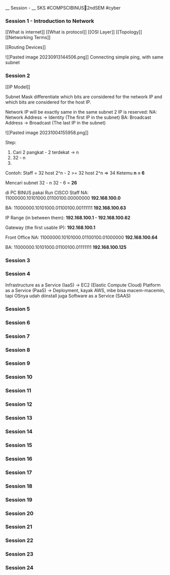 __ Session - __ SKS
#COMPSCIBINUS🏫2ndSEM #cyber

### Session 1 - Introduction to Network

[[What is internet]]
[[What is protocol]]
[[OSI Layer]]
[[Topology]]
[[Networking Terms]]

[[Routing Devices]]

![[Pasted image 20230913144506.png]]
Connecting simple ping, with same subnet

### Session 2
[[IP Model]]

Subnet Mask differentiate which bits are considered for the network IP and which bits are considered for the host IP. 

Network IP will be exactly same in the same subnet
2 IP is reserved:
NA: Network Address -> Identity (The first IP in the subnet)
BA: Broadcast Address -> Broadcast (The last IP in the subnet)

![[Pasted image 20231004155958.png]]

Step:
1. Cari 2 pangkat - 2 terdekat -> n
2. 32 - n
3. 

Contoh: 
Staff = 32 host
2^n - 2 >= 32 host
2^n => 34
Ketemu **n = 6**

Mencari subnet
32 - n 
32 - 6 = **26**

di PC BINUS pakai Run CISCO 
Staff
NA:
11000000.10101000.01100100.00000000
**192.168.100.0**

BA:
11000000.10101000.01100100.00111111
**192.168.100.63**

IP Range (in between them):
**192.168.100.1 - 192.168.100.62**

Gateway (the first usable IP):
**192.168.100.1**

Front Office
NA: 
11000000.10101000.01100100.01000000
**192.168.100.64**

BA:
11000000.10101000.01100100.01111111
**192.168.100.125**




### Session 3
### Session 4
Infrastructure as a Service (IaaS) -> EC2 (Elastic Compute Cloud)
Platform as a Service (PaaS) -> Deployment, kayak AWS, mbe bisa macem-macemin, tapi OSnya udah diinstall juga
Software as a Service (SAAS)
### Session 5
### Session 6
### Session 7
### Session 8
### Session 9
### Session 10
### Session 11
### Session 12
### Session 13
### Session 14
### Session 15
### Session 16
### Session 17
### Session 18
### Session 19
### Session 20
### Session 21
### Session 22
### Session 23
### Session 24

